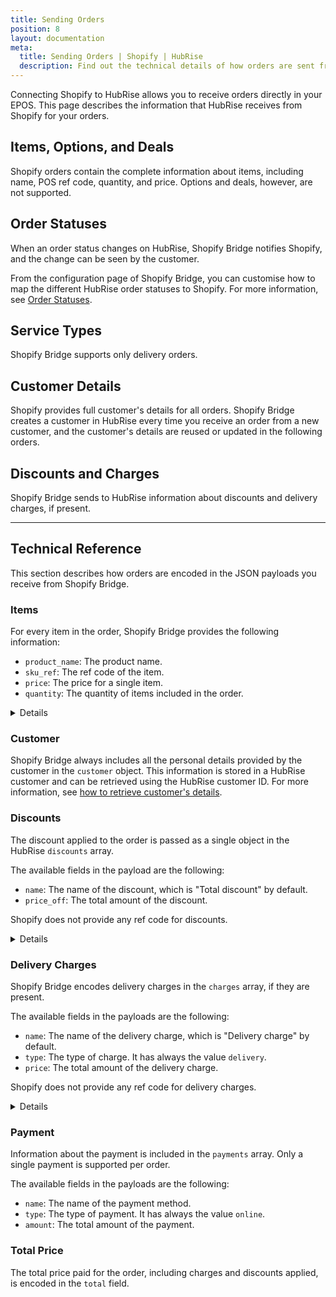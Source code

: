 ```yaml
---
title: Sending Orders
position: 8
layout: documentation
meta:
  title: Sending Orders | Shopify | HubRise 
  description: Find out the technical details of how orders are sent from Shopify to HubRise, which fields are passed and which are not.
---
```


Connecting Shopify to HubRise allows you to receive orders directly in your EPOS.
This page describes the information that HubRise receives from Shopify for your orders.

## Items, Options, and Deals

Shopify orders contain the complete information about items, including name, POS ref code, quantity, and price. Options and deals, however, are not supported.

## Order Statuses

When an order status changes on HubRise, Shopify Bridge notifies Shopify, and the change can be seen by the customer.

From the configuration page of Shopify Bridge, you can customise how to map the different HubRise order statuses to Shopify. For more information, see [Order Statuses](/apps/shopify/configuration#order-statuses).

## Service Types

Shopify Bridge supports only delivery orders.

## Customer Details

Shopify provides full customer's details for all orders.
Shopify Bridge creates a customer in HubRise every time you receive an order from a new customer, and the customer's details are reused or updated in the following orders. 

## Discounts and Charges

Shopify Bridge sends to HubRise information about discounts and delivery charges, if present.

--- 

## Technical Reference

This section describes how orders are encoded in the JSON payloads you receive from Shopify Bridge.

### Items

For every item in the order, Shopify Bridge provides the following information:

- `product_name`: The product name.
- `sku_ref`: The ref code of the item.
- `price`: The price for a single item.
- `quantity`: The quantity of items included in the order.

<details>

Below is a sample payload containing a single item.

```json
"items": [
  {
    "product_name": "Eiernoedels",
    "sku_ref": "1",
    "price": "4.50 EUR",
    "quantity": "1",
  }
]
```

</details>

### Customer

Shopify Bridge always includes all the personal details provided by the customer in the `customer` object.
This information is stored in a HubRise customer and can be retrieved using the HubRise customer ID.
For more information, see [how to retrieve customer's details](/developers/api/customer-management#retrieve-customer).

### Discounts

The discount applied to the order is passed as a single object in the HubRise `discounts` array.

The available fields in the payload are the following:

- `name`: The name of the discount, which is "Total discount" by default.
- `price_off`: The total amount of the discount.

Shopify does not provide any ref code for discounts.

<details>

Below is a sample payload for discounts.

```json
"discounts": [
  {
    "name": "10% off",
    "price_off": "0.50 EUR"
  }
]
```

</details>

### Delivery Charges

Shopify Bridge encodes delivery charges in the `charges` array, if they are present.

The available fields in the payloads are the following:

- `name`: The name of the delivery charge, which is "Delivery charge" by default.
- `type`: The type of charge. It has always the value `delivery`.
- `price`: The total amount of the delivery charge.

Shopify does not provide any ref code for delivery charges.

<details>

Below is a sample payload for charges.

```json
"charges": [
  {
    "name": "Delivery charge",
    "type": "delivery",
    "price": "1.50 EUR"
  }
]
```

</details>

### Payment

Information about the payment is included in the `payments` array. Only a single payment is supported per order.

The available fields in the payloads are the following:

- `name`: The name of the payment method.
- `type`: The type of payment. It has always the value `online`.
- `amount`: The total amount of the payment.

### Total Price

The total price paid for the order, including charges and discounts applied, is encoded in the `total` field.